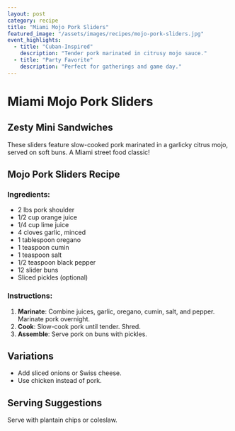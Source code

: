 ```yaml
---
layout: post
category: recipe
title: "Miami Mojo Pork Sliders"
featured_image: "/assets/images/recipes/mojo-pork-sliders.jpg"
event_highlights:
  - title: "Cuban-Inspired"
    description: "Tender pork marinated in citrusy mojo sauce."
  - title: "Party Favorite"
    description: "Perfect for gatherings and game day."
---
```


# Miami Mojo Pork Sliders

## Zesty Mini Sandwiches

These sliders feature slow-cooked pork marinated in a garlicky citrus mojo, served on soft buns. A Miami street food classic!

## Mojo Pork Sliders Recipe

### Ingredients:
- 2 lbs pork shoulder
- 1/2 cup orange juice
- 1/4 cup lime juice
- 4 cloves garlic, minced
- 1 tablespoon oregano
- 1 teaspoon cumin
- 1 teaspoon salt
- 1/2 teaspoon black pepper
- 12 slider buns
- Sliced pickles (optional)

### Instructions:

1. **Marinate**: Combine juices, garlic, oregano, cumin, salt, and pepper. Marinate pork overnight.
2. **Cook**: Slow-cook pork until tender. Shred.
3. **Assemble**: Serve pork on buns with pickles.

## Variations
- Add sliced onions or Swiss cheese.
- Use chicken instead of pork.

## Serving Suggestions
Serve with plantain chips or coleslaw.
